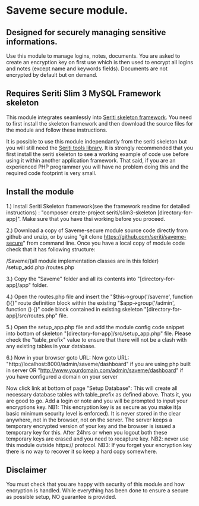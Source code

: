 # Saveme secure module. 

## Designed for securely managing sensitive informations.

Use this module to manage logins, notes, documents. You are asked to create an encryption key on first use 
which is then used to encrypt all logins and notes (except name and keywords fields). 
Documents are not encrypted by default but on demand.

## Requires Seriti Slim 3 MySQL Framework skeleton

This module integrates seamlessly into [Seriti skeleton framework](https://github.com/seriti/slim3-skeleton).
You need to first install the skeleton framework and then download the source files for the module and follow these instructions.

It is possible to use this module independantly from the seriti skeleton but you will still need the [Seriti tools library](https://github.com/seriti/tools).
It is strongly recommended that you first install the seriti skeleton to see a working example of code use before using it within another application framework.
That said, if you are an experienced PHP programmer you will have no problem doing this and the required code footprint is very small.  

## Install the module

1.) Install Seriti Skeleton framework(see the framework readme for detailed instructions) : 
    "composer create-project seriti/slim3-skeleton [directory-for-app]". 
    Make sure that you have thsi working before you proceed.

2.) Download a copy of Saveme-secure module source code directly from github and unzip,
or by using "git clone https://github.com/seriti/saveme-secure" from command line.
Once you have a local copy of module code check that it has following structure:

/Saveme/(all module implementation classes are in this folder)
/setup_add.php
/routes.php

3.) Copy the "Saveme" folder and all its contents into "[directory-for-app]/app" folder.

4.) Open the routes.php file and insert the "$this->group('/saveme', function (){}" route definition block
within the existing  "$app->group('/admin', function () {}" code block contained in existing skeleton "[directory-for-app]/src/routes.php" file.

5.) Open the setup_app.php file and  add the module config code snippet into bottom of skeleton "[directory-for-app]/src/setup_app.php" file.
Please check the "table_prefix" value to ensure that there will not be a clash with any existing tables in your database.

6.) Now in your browser goto URL:
Now goto URL:
"http://localhost:8000/admin/saveme/dashboard" if you are using php built in server
OR 
"http://www.yourdomain.com/admin/saveme/dashboard" if you have configured a domain on your server

Now click link at bottom of page "Setup Database": This will create all necessary database tables with table_prefix as defined above.
Thats it, you are good to go. Add a login or note and you will be prompted to input your encryptions key.
NB1: This encryption key is as secure as you make it(a basic minimum security level is enforced). 
It is never stored in the clear anywhere, not in the browser, not on the server. 
The server keeps a temporary encrypted version of your key and the browser is issued a temporary key for this. 
After 24hrs or when you logout both these temporary keys are erased and you need to recapture key.
NB2: never use this module outside https:// protocol.
NB3: If you forget your encryption key there is no way to recover it so keep a hard copy somewhere.

## Disclaimer

You must check that you are happy with security of this module and how encryption is handled. 
While everything has been done to ensure a secure as possible setup, NO guarantee is provided.